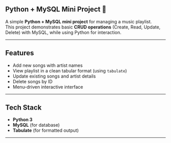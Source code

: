 ## Python + MySQL Mini Project 🎵

A simple **Python + MySQL mini project** for managing a music playlist.  
This project demonstrates basic **CRUD operations** (Create, Read, Update, Delete) with MySQL, while using Python for interaction.  

---

## Features
- Add new songs with artist names  
- View playlist in a clean tabular format (using `tabulate`)  
- Update existing songs and artist details  
- Delete songs by ID  
- Menu-driven interactive interface  

---

## Tech Stack
- **Python 3**  
- **MySQL** (for database)  
- **Tabulate** (for formatted output)  

---
